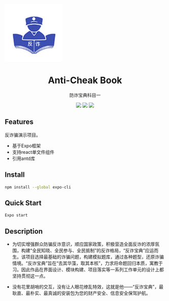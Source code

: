 <img src=".\src\assets\icons\appIcon.png" style="zoom:150%;" />

<h1 align="center">Anti-Cheak Book</h1>

<p align="center">防诈宝典科目一</p>

<p align="center">
    <img src="https://img.shields.io/badge/-React_Native-20232A?style=flat-square&logo=react&logoColor=61DAFB"></img>
	<img src="https://img.shields.io/badge/-JavaScript-F7DF1E?style=flat-square&logo=JavaScript&logoColor=000"></img>
	<img src="https://img.shields.io/badge/-Expo-181717?style=flat-square&logo=Expo&logoColor=fff"></img>
</p>

## Features

反诈骗演示项目。

- 基于Expo框架
- 支持react单文件组件
- 引用antd库



## Install

```bash
npm install --global expo-cli
```



##  Quick Start

```bash
Expo start
```



## Description

- 为切实增强群众防骗反诈意识，顺应国家政策，积极营造全面反诈的浓厚氛围，构建“全民知晓、全民参与、全民抵制”的反诈格局，“反诈宝典”应运而生。该项目选择最基础的诈骗问题，构建模拟题库，通过各种题型，还原诈骗情境。“反诈宝典”旨在“去其华藻，取其本核”，力求将命题回归本质，寓教于习。因此作品在界面设计、模块构建、项目落实等一系列工作单元的设计上都坚持贯彻这一点。

- 没有花里胡哨的交互，没有让人眼花缭乱特效，这就是他——“反诈宝典”，最耿直、最朴实、最真诚的安装包为您的财产安全、信息安全保驾护航。

